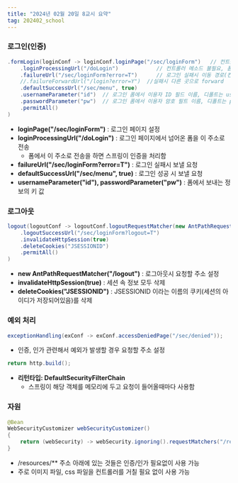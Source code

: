 ```yaml
---
title: "2024년 02월 20일 8교시 요약"
tag: 202402_school
---
```


### 로그인(인증)

```java
.formLogin(loginConf -> loginConf.loginPage("/sec/loginForm")   // 컨트롤러 메소드와 지정된 위치에 로그인 폼이 준비되어야 함
    .loginProcessingUrl("/doLogin")            // 컨트롤러 메소드 불필요, 폼 action과 일치해야 함
    .failureUrl("/sec/loginForm?error=T")      // 로그인 실패시 이동 경로(컨트롤러 메소드 필요함)
    //.failureForwardUrl("/login?error=Y")  //실패시 다른 곳으로 forward
    .defaultSuccessUrl("/sec/menu", true)
    .usernameParameter("id")  // 로그인 폼에서 이용자 ID 필드 이름, 디폴트는 username
    .passwordParameter("pw")  // 로그인 폼에서 이용자 암호 필트 이름, 디폴트는 password
    .permitAll()
)
```

- **loginPage("/sec/loginForm")** : 로그인 페이지 설정
- **loginProcessingUrl("/doLogin")** : 로그인 페이지에서 넘어온 폼을 이 주소로 전송
  - 폼에서 이 주소로 전송을 하면 스프링이 인증을 처리함
- **failureUrl("/sec/loginForm?error=T")** : 로그인 실패시 보낼 요청
- **defaultSuccessUrl("/sec/menu", true)** : 로그인 성공 시 보낼 요청
- **usernameParameter("id"), passwordParameter("pw")** : 폼에서 보내는 정보의 키 값


### 로그아웃

```java
logout(logoutConf -> logoutConf.logoutRequestMatcher(new AntPathRequestMatcher("/logout")) //로그아웃 요청시 URL
    .logoutSuccessUrl("/sec/loginForm?logout=T")
    .invalidateHttpSession(true)
    .deleteCookies("JSESSIONID")
    .permitAll()
)
```

- **new AntPathRequestMatcher("/logout")** : 로그아웃시 요청할 주소 설정
- **invalidateHttpSession(true)** : 세션 속 정보 모두 삭제
- **deleteCookies("JSESSIONID")** : JSESSIONID 이라는 이름의 쿠키(세션의 아이디가 저장되어있음)를 삭제

### 예외 처리

```java
exceptionHandling(exConf -> exConf.accessDeniedPage("/sec/denied"));
```

- 인증, 인가 관련해서 예외가 발생할 경우 요청할 주소 설정

```java
return http.build();
```

- **리턴타입: DefaultSecurityFilterChain** 
  - 스프링이 해당 객체를 메모리에 두고 요청이 들어올때마다 사용함

### 자원

```java
@Bean
WebSecurityCustomizer webSecurityCustomizer() 
{
    return (webSecurity) -> webSecurity.ignoring().requestMatchers("/resources/**", "/ignore2");
}
```

- /resources/** 주소 아래에 있는 것들은 인증/인가 필요없이 사용 가능
- 주로 이미지 파일, css 파일을 컨트롤러를 거칠 필요 없이 사용 가능